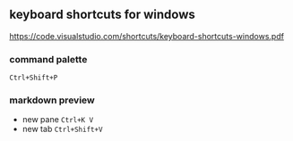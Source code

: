 
keyboard shortcuts for windows
--
https://code.visualstudio.com/shortcuts/keyboard-shortcuts-windows.pdf

### command palette
`Ctrl+Shift+P`

### markdown preview
- new pane `Ctrl+K V`
- new tab `Ctrl+Shift+V`
